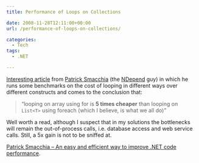 ```yaml
---
title: Performance of Loops on Collections

date: 2008-11-28T12:11:00+00:00
url: /performance-of-loops-on-collections/

categories:
  - Tech
tags:
  - .NET

---
```

[Interesting article][1] from [Patrick Smacchia][2] (the [NDepend][3] guy) in which he runs some benchmarks on the cost of looping in different ways over different constructs and comes to the conclusion that:

> “looping on array using for is **5 times cheaper** than looping on `List<T>` using foreach (which I believe, is what we all do)”

Well worth a read, although I suspect that in my solutions the bottlenecks will remain the out-of-process calls, i.e. database access and web service calls. Still, a 5x gain is not to be sniffed at.

[Patrick Smacchia – An easy and efficient way to improve .NET code performance][1].

 [1]: http://codebetter.com/blogs/patricksmacchia/archive/2008/11/19/an-easy-and-efficient-way-to-improve-net-code-performances.aspx
 [2]: http://codebetter.com/blogs/patricksmacchia
 [3]: http://www.ndepend.com